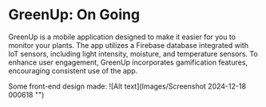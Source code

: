 # GreenUp: On Going
GreenUp is a mobile application designed to make it easier for you to monitor your plants. The app utilizes a Firebase database integrated with IoT sensors, including light intensity, moisture, and temperature sensors. To enhance user engagement, GreenUp incorporates gamification features, encouraging consistent use of the app.

Some front-end design made: 
![Alt text](Images/Screenshot 2024-12-18 000618 "")
